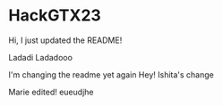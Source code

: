 # HackGTX23

Hi, I just updated the README!

Ladadi
Ladadooo

I'm changing the readme yet again
Hey! Ishita's change

Marie edited! eueudjhe